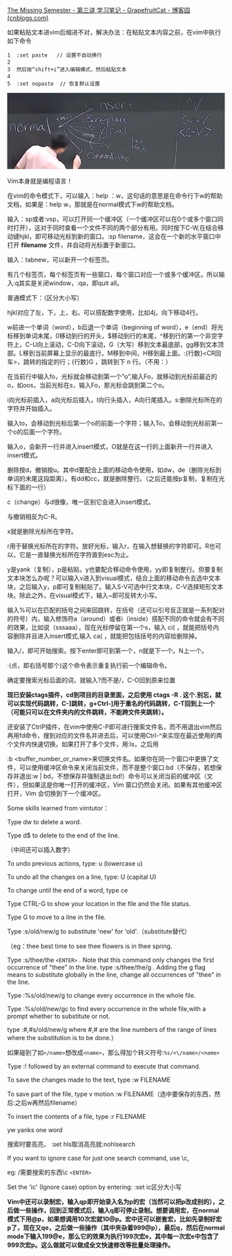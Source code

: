 [The Missing Semester - 第三讲 学习笔记 - GrapefruitCat - 博客园 (cnblogs.com)](https://www.cnblogs.com/grapefruit-cat/p/17071087.html)

如果粘贴文本进vim后缩进不对，解决办法：在粘贴文本内容之前，在vim中执行如下命令

```
1  :set paste   // 设置不自动换行
2   
3  然后按“shift+i”进入编辑模式，然后粘贴文本
4   
5  :set nopaste  // 恢复默认设置
```



![img](assets\clip_image002-1729176852908-1.jpg)



Vim本身就是编程语言！

在vim的命令模式下，可以输入：help ：w，这句话的意思是在命令行下w的帮助文档，如果是：help w，那就是在normal模式下w的帮助文档。

输入：sp或者:vsp，可以打开同一个缓冲区（一个缓冲区可以在0个或多个窗口同时打开），这对于同时查看一个文件不同的两个部分有用。同时按下C-W,在结合移动键hjkl，即可移动光标到新的窗口。:sp filename，这会在一个新的水平窗口中打开 **filename** 文件，并自动将光标置于新窗口。

输入：tabnew，可以新开一个标签页。

有几个标签页，每个标签页有一些窗口，每个窗口对应一个或多个缓冲区。所以输入:q其实是关闭window，:qa，即quit all。

普通模式下：（区分大小写）

hjkl对应了左，下，上，右。可以搭配数字使用，比如4j，向下移动4行。

w前进一个单词（word），b后退一个单词（beginning of word），e（end）将光标移到单词末尾，0移动到行的开头，$移动到行的末尾，^移到行的第一个非空字符上，C-U向上滚动，C-D向下滚动，G（大写）移到文本最底部，gg移到文本顶部。L移到当前屏幕上显示的最底行，M移到中间，H移到最上面。:{行数}<CR回车>，跳转的指定的行；{行数}G ，跳转到下 n 行。（不用：）

在当前行中输入fo，光标就会移动到第一个”o”,输入Fo，就移动到光标前最近的o，如oos，当前光标在s，输入Fo，那光标会跳到第二个o。

i向光标前插入，a向光标后插入，I向行头插入，A向行尾插入。s:删除光标所在的字符并开始插入。

输入to，会移动到光标后第一个o的前面一个字符；输入To，会移动到光标前第一个o的后面一个字符。

输入o，会新开一行并进入insert模式，O就是在这一行的上面新开一行并进入insert模式。

删除按d，撤销按u。其中d要配合上面的移动命令使用，如dw，de（删除光标到单词的末尾这段距离）。有dd和cc，就是删除整行。（之后还能按p复制，复制在光标下面的一行）

c（change）与d很像，唯一区别它会进入insert模式。

与撤销相反为C-R。

x就是删除光标所在字符。

r用于替换光标所在的字符。放好光标，输入r，在输入想替换的字符即可。R也可以，它是一直替换光标所在字符直到esc为止。

y是yank（复制），p是粘贴，y也要配合移动命令使用，yy即复制整行。但要复制文本块怎么办呢？可以输入v进入到visual模式，结合上面的移动命令去选中文本块，之后输入y，p即可复制粘贴了。输入S-V可选中行文本块，C-V选择矩形文本块。除此之外，在visual模式下，输入~即可反转大小写。

输入%可以在匹配的括号之间来回跳转，在括号（还可以引号反正就是一系列配对的符号）内，输入修饰符a（around）或者i（inside）搭配不同的命令就会有不同的效果，比如说（sssaaa），现在光标停留在第一个s，输入 ci( ，就能把括号内容删除并且进入insert模式,输入 ca( ，就能把包括括号的内容给删除掉。

输入/，即可开始搜索。按下enter即可到第一个，n就是下一个。N上一个。

·(点，即右括号那个)这个命令表示重复执行前一个编辑命令。

确定要搜索光标后面的词，就输入?而不是/，C-O回到原来位置

**现已安装ctags插件，cd到项目的目录里面，之后使用    ctags -R .    这个.别忘，就可以实现代码跳转，C-]跳转，g+Ctrl-]用于重名的代码跳转，C-T回到上一个（可能只可以在文件夹内的文件跳转，不能跨文件夹跳转）。**

还安装了CtrlP插件，在vim中使用C-P即可进行搜索文件名，而不用退出vim然后再用fd命令，搜到对应的文件名并进去后，可以使用Ctrl-^来实现在最近使用的两个文件内快速切换。如果打开了多个文件，用:ls，之后用

:b <buffer_number_or_name>来切换文件名。如果你在同一个窗口中更换了文件，可以使用缓冲区命令来关闭当前文件，而不是整个窗口:bd（不保存，若想保存并退出:w | bd，不想保存并强制退出:bd!）命令可以关闭当前的缓冲区（文件），但如果这是你唯一打开的缓冲区，Vim 窗口仍然会关闭。如果有其他缓冲区打开，Vim 会切换到下一个缓冲区。





Some skills learned from vimtutor：



Type dw to delete a word.

Type d$ to delete to the end of the line.

（中间还可以插入数字）

To undo previous actions, type:      u (lowercase u)

To undo all the changes on a line, type: U (capital U)

To change until the end of a word, type ce

Type CTRL-G to show your location in the file and the file status.

Type G to move to a line in the file.

Type :s/old/new/g to substitute 'new' for 'old'.（substitute替代）

（eg：thee best time to see thee flowers is in thee spring.

Type :s/thee/the `<ENTER>` . Note that this command only changes the first occurrence of "thee" in the line. type :s/thee/the/g . Adding the g flag means to substitute globally in the line, change all occurrences of "thee" in the line.

Type  :%s/old/new/g   to change every occurrence in the whole file.

Type  :%s/old/new/gc   to find every occurrence in the whole file,with a prompt whether to substitute or not.

type  :#,#s/old/new/g  where #,# are the line numbers of the range of lines where the substitution is to be done.）

如果碰到了如`</name>`想改成`<name>`，那么得加个转义符号:`%s/<\/name>/<name>`

Type :! followed by an external command to execute that command.

To save the changes made to the text, type :w FILENAME

To save part of the file, type v motion :w FILENAME（选中要保存的东西，然后:之后w再然后filename）

To insert the contents of a file, type :r FILENAME

yw yanks one word

搜索时要高亮， :set hls取消高亮就:nohlsearch

If you want to ignore case for just one search command, use \c,

eg: /需要搜索的东西\c `<ENTER>`

Set the 'ic' (Ignore case) option by entering:  :set ic区分大小写

**Vim中还可以录制宏，输入qp即开始录入名为p的宏（当然可以把p改成别的），之后做一些操作，回到正常模式后，输入q即可停止录制。想要调用宏，在normal模式下用@p，如果想调用10次宏就10@p。宏中还可以嵌套宏，比如先录制好宏p了，现在又qe，之后做一些操作（其中夹杂着999@p），最后q，然后在normal mode下输入199@e，那么它的效果为执行199次宏e，其中每一次宏e中包含了999次宏p。这么做就可以做成全文快速修改等批量处理操作。**